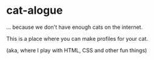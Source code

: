 # cat-alogue
... because we don't have enough cats on the internet.

This is a place where you can make profiles for your cat.

(aka, where I play with HTML, CSS and other fun things)
